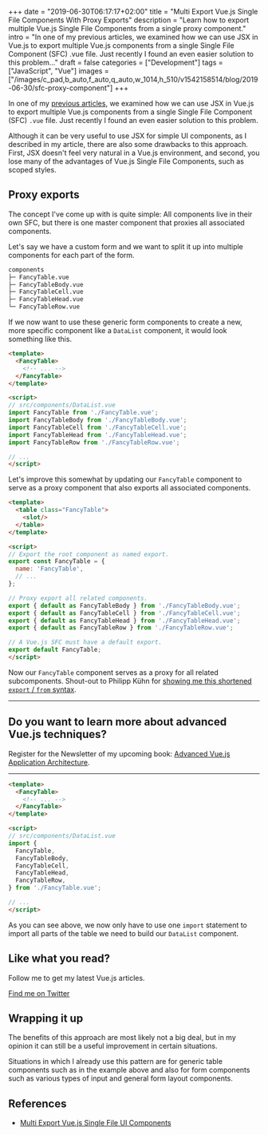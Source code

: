 +++
date = "2019-06-30T06:17:17+02:00"
title = "Multi Export Vue.js Single File Components With Proxy Exports"
description = "Learn how to export multiple Vue.js Single File Components from a single proxy component."
intro = "In one of my previous articles, we examined how we can use JSX in Vue.js to export multiple Vue.js components from a single Single File Component (SFC) .vue file. Just recently I found an even easier solution to this problem..."
draft = false
categories = ["Development"]
tags = ["JavaScript", "Vue"]
images = ["/images/c_pad,b_auto,f_auto,q_auto,w_1014,h_510/v1542158514/blog/2019-06-30/sfc-proxy-component"]
+++

In one of my [previous articles](/blog/multi-export-vue-single-file-ui-components/), we examined how we can use JSX in Vue.js to export multiple Vue.js components from a single Single File Component (SFC) `.vue` file. Just recently I found an even easier solution to this problem.

Although it can be very useful to use JSX for simple UI components, as I described in my article, there are also some drawbacks to this approach. First, JSX doesn't feel very natural in a Vue.js environment, and second, you lose many of the advantages of Vue.js Single File Components, such as scoped styles.

## Proxy exports

The concept I've come up with is quite simple: All components live in their own SFC, but there is one master component that proxies all associated components.

Let's say we have a custom form and we want to split it up into multiple components for each part of the form.

```bash
components
├─ FancyTable.vue
├─ FancyTableBody.vue
├─ FancyTableCell.vue
├─ FancyTableHead.vue
└─ FancyTableRow.vue
```

If we now want to use these generic form components to create a new, more specific component like a `DataList` component, it would look something like this.

```html
<template>
  <FancyTable>
    <!-- ... -->
  </FancyTable>
</template>

<script>
// src/components/DataList.vue
import FancyTable from './FancyTable.vue';
import FancyTableBody from './FancyTableBody.vue';
import FancyTableCell from './FancyTableCell.vue';
import FancyTableHead from './FancyTableHead.vue';
import FancyTableRow from './FancyTableRow.vue';

// ...
</script>
```

Let's improve this somewhat by updating our `FancyTable` component to serve as a proxy component that also exports all associated components.

```html
<template>
  <table class="FancyTable">
    <slot/>
  </table>
</template>

<script>
// Export the root component as named export.
export const FancyTable = {
  name: 'FancyTable',
  // ...
};

// Proxy export all related components.
export { default as FancyTableBody } from './FancyTableBody.vue';
export { default as FancyTableCell } from './FancyTableCell.vue';
export { default as FancyTableHead } from './FancyTableHead.vue';
export { default as FancyTableRow } from './FancyTableRow.vue';

// A Vue.js SFC must have a default export.
export default FancyTable;
</script>
```

Now our `FancyTable` component serves as a proxy for all related subcomponents. Shout-out to Philipp Kühn for [showing me this shortened `export` / `from` syntax](https://twitter.com/_philippkuehn/status/1145241257419202560).

<div>
  <hr class="c-hr">
  <div class="c-service-info">
    <h2>Do you want to learn more about advanced Vue.js techniques?</h2>
    <p class="c-service-info__body">
      Register for the Newsletter of my upcoming book: <a class="c-anchor" href="https://oberlehner.us20.list-manage.com/subscribe?u=8476a98c5640f6c7b5530ea57&id=8b26bf120b" data-event-category="link" data-event-action="click: newsletter" data-event-label="Newsletter (article content)">Advanced Vue.js Application Architecture</a>.
    </p>
  </div>
  <hr class="c-hr">
</div>

```html
<template>
  <FancyTable>
    <!-- ... -->
  </FancyTable>
</template>

<script>
// src/components/DataList.vue
import {
  FancyTable,
  FancyTableBody,
  FancyTableCell,
  FancyTableHead,
  FancyTableRow,
} from './FancyTable.vue';

// ...
</script>
```

As you can see above, we now only have to use one `import` statement to import all parts of the table we need to build our `DataList` component.

<div class="c-content__broad">
  <div class="c-twitter-teaser">
    <div class="c-twitter-teaser__content">
      <h2 class="c-twitter-teaser__headline">Like what you read?</h2>
      <p class="c-twitter-teaser__body">
        Follow me to get my latest Vue.js articles.
      </p>
      <a class="c-button c-button--outline c-twitter-teaser__button" rel="nofollow" href="https://twitter.com/maoberlehner" data-event-category="link" data-event-action="click: contact" data-event-label="Twitter (article content)">
        Find me on Twitter
      </a>
    </div>
  </div>
</div>

## Wrapping it up

The benefits of this approach are most likely not a big deal, but in my opinion it can still be a useful improvement in certain situations.

Situations in which I already use this pattern are for generic table components such as in the example above and also for form components such as various types of input and general form layout components.

## References

- [Multi Export Vue.js Single File UI Components](/blog/multi-export-vue-single-file-ui-components/)
